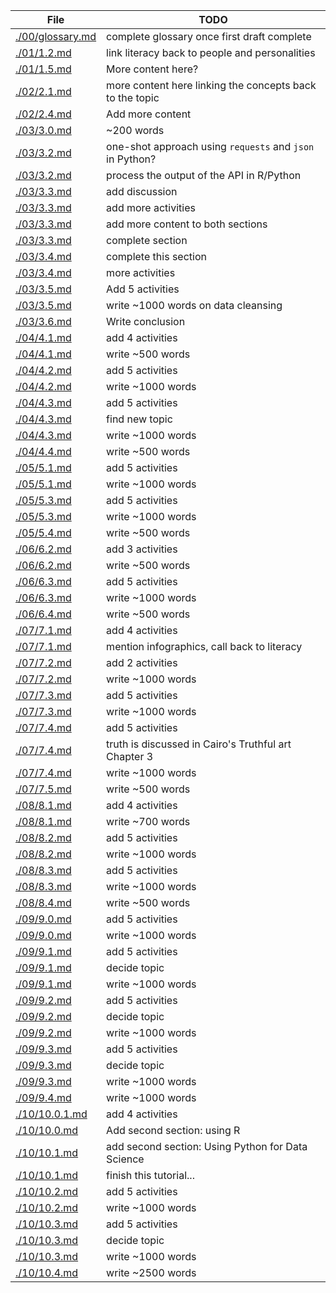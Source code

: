 | File                                 | TODO                                                     |
| ------------------------------------ | -------------------------------------------------------- |
| [./00/glossary.md](./00/glossary.md) | complete glossary once first draft complete              |
| [./01/1.2.md](./01/1.2.md)           | link literacy back to people and personalities           |
| [./01/1.5.md](./01/1.5.md)           | More content here?                                       |
| [./02/2.1.md](./02/2.1.md)           | more content here linking the concepts back to the topic |
| [./02/2.4.md](./02/2.4.md)           | Add more content                                         |
| [./03/3.0.md](./03/3.0.md)           | ~200 words                                               |
| [./03/3.2.md](./03/3.2.md)           | one-shot approach using `requests` and `json` in Python? |
| [./03/3.2.md](./03/3.2.md)           | process the output of the API in R/Python                |
| [./03/3.3.md](./03/3.3.md)           | add discussion                                           |
| [./03/3.3.md](./03/3.3.md)           | add more activities                                      |
| [./03/3.3.md](./03/3.3.md)           | add more content to both sections                        |
| [./03/3.3.md](./03/3.3.md)           | complete section                                         |
| [./03/3.4.md](./03/3.4.md)           | complete this section                                    |
| [./03/3.4.md](./03/3.4.md)           | more activities                                          |
| [./03/3.5.md](./03/3.5.md)           | Add 5 activities                                         |
| [./03/3.5.md](./03/3.5.md)           | write ~1000 words on data cleansing                      |
| [./03/3.6.md](./03/3.6.md)           | Write conclusion                                         |
| [./04/4.1.md](./04/4.1.md)           | add 4 activities                                         |
| [./04/4.1.md](./04/4.1.md)           | write ~500 words                                         |
| [./04/4.2.md](./04/4.2.md)           | add 5 activities                                         |
| [./04/4.2.md](./04/4.2.md)           | write ~1000 words                                        |
| [./04/4.3.md](./04/4.3.md)           | add 5 activities                                         |
| [./04/4.3.md](./04/4.3.md)           | find new topic                                           |
| [./04/4.3.md](./04/4.3.md)           | write ~1000 words                                        |
| [./04/4.4.md](./04/4.4.md)           | write ~500 words                                         |
| [./05/5.1.md](./05/5.1.md)           | add 5 activities                                         |
| [./05/5.1.md](./05/5.1.md)           | write ~1000 words                                        |
| [./05/5.3.md](./05/5.3.md)           | add 5 activities                                         |
| [./05/5.3.md](./05/5.3.md)           | write ~1000 words                                        |
| [./05/5.4.md](./05/5.4.md)           | write ~500 words                                         |
| [./06/6.2.md](./06/6.2.md)           | add 3 activities                                         |
| [./06/6.2.md](./06/6.2.md)           | write ~500 words                                         |
| [./06/6.3.md](./06/6.3.md)           | add 5 activities                                         |
| [./06/6.3.md](./06/6.3.md)           | write ~1000 words                                        |
| [./06/6.4.md](./06/6.4.md)           | write ~500 words                                         |
| [./07/7.1.md](./07/7.1.md)           | add 4 activities                                         |
| [./07/7.1.md](./07/7.1.md)           | mention infographics, call back to literacy              |
| [./07/7.2.md](./07/7.2.md)           | add 2 activities                                         |
| [./07/7.2.md](./07/7.2.md)           | write ~1000 words                                        |
| [./07/7.3.md](./07/7.3.md)           | add 5 activities                                         |
| [./07/7.3.md](./07/7.3.md)           | write ~1000 words                                        |
| [./07/7.4.md](./07/7.4.md)           | add 5 activities                                         |
| [./07/7.4.md](./07/7.4.md)           | truth is discussed in Cairo's Truthful art Chapter 3     |
| [./07/7.4.md](./07/7.4.md)           | write ~1000 words                                        |
| [./07/7.5.md](./07/7.5.md)           | write ~500 words                                         |
| [./08/8.1.md](./08/8.1.md)           | add 4 activities                                         |
| [./08/8.1.md](./08/8.1.md)           | write ~700 words                                         |
| [./08/8.2.md](./08/8.2.md)           | add 5 activities                                         |
| [./08/8.2.md](./08/8.2.md)           | write ~1000 words                                        |
| [./08/8.3.md](./08/8.3.md)           | add 5 activities                                         |
| [./08/8.3.md](./08/8.3.md)           | write ~1000 words                                        |
| [./08/8.4.md](./08/8.4.md)           | write ~500 words                                         |
| [./09/9.0.md](./09/9.0.md)           | add 5 activities                                         |
| [./09/9.0.md](./09/9.0.md)           | write ~1000 words                                        |
| [./09/9.1.md](./09/9.1.md)           | add 5 activities                                         |
| [./09/9.1.md](./09/9.1.md)           | decide topic                                             |
| [./09/9.1.md](./09/9.1.md)           | write ~1000 words                                        |
| [./09/9.2.md](./09/9.2.md)           | add 5 activities                                         |
| [./09/9.2.md](./09/9.2.md)           | decide topic                                             |
| [./09/9.2.md](./09/9.2.md)           | write ~1000 words                                        |
| [./09/9.3.md](./09/9.3.md)           | add 5 activities                                         |
| [./09/9.3.md](./09/9.3.md)           | decide topic                                             |
| [./09/9.3.md](./09/9.3.md)           | write ~1000 words                                        |
| [./09/9.4.md](./09/9.4.md)           | write ~1000 words                                        |
| [./10/10.0.1.md](./10/10.0.1.md)     | add 4 activities                                         |
| [./10/10.0.md](./10/10.0.md)         | Add second section: using R                              |
| [./10/10.1.md](./10/10.1.md)         | add second section: Using Python for Data Science        |
| [./10/10.1.md](./10/10.1.md)         | finish this tutorial...                                  |
| [./10/10.2.md](./10/10.2.md)         | add 5 activities                                         |
| [./10/10.2.md](./10/10.2.md)         | write ~1000 words                                        |
| [./10/10.3.md](./10/10.3.md)         | add 5 activities                                         |
| [./10/10.3.md](./10/10.3.md)         | decide topic                                             |
| [./10/10.3.md](./10/10.3.md)         | write ~1000 words                                        |
| [./10/10.4.md](./10/10.4.md)         | write ~2500 words                                        |
